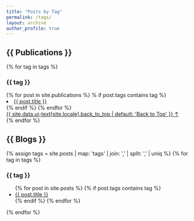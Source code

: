 ```yaml
---
title: "Posts by Tag"
permalink: /tags/
layout: archive
author_profile: true
---
```


<h2>{{ Publications }}</h2>

<!-- {% assign tags =  site.publications | map: 'tags' | join: ','  | split: ',' | uniq %}
{% for tag in tags %}
  <h3>{{ tag }}</h3>
  <ul>
  {% for post in site.publications %}
    {% if post.tags contains tag %}
    <li><a href="{{ site.baseurl }}{{ post.url }}">{{ post.title }}</a></li>
    {% endif %}
  {% endfor %}
  </ul>
{% endfor %} -->

{% for tag in tags %}
<section id="{{ tag | slugify | downcase }}" class="taxonomy__section">
    <h3 class="archive__subtitle">{{ tag }}</h3>
    <div class="entries-{{ entries_layout }}">
        {% for post in site.publications %}
        % if post.tags contains tag %}
            <li><a href="{{ site.baseurl }}{{ post.url }}">{{ post.title }}</a></li>
        {% endif %}
        {% endfor %}
    </div>
    <a href="#page-title" class="back-to-top">{{ site.data.ui-text[site.locale].back_to_top | default: 'Back to Top' }}
        &uarr;</a>
</section>
{% endfor %}

<h2>{{ Blogs }}</h2>

{% assign tags =  site.posts | map: 'tags' | join: ','  | split: ',' | uniq %}
{% for tag in tags %}
  <h3>{{ tag }}</h3>
  <ul>
  {% for post in site.posts %}
    {% if post.tags contains tag %}
    <li><a href="{{ site.baseurl }}{{ post.url }}">{{ post.title }}</a></li>
    {% endif %}
  {% endfor %}
  </ul>
{% endfor %}
